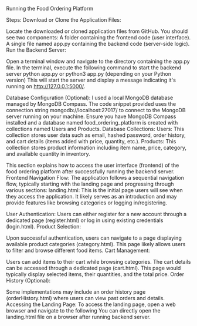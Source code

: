 Running the Food Ordering Platform

Steps:
Download or Clone the Application Files:


Locate the downloaded or cloned application files from GitHub. You should see two components:
A folder containing the frontend code (user interface).
A single file named app.py containing the backend code (server-side logic).
Run the Backend Server:


Open a terminal window and navigate to the directory containing the app.py file.
In the terminal, execute the following command to start the backend server
python app.py   or python3 app.py (depending on your Python version)
This will start the server and display a message indicating it's running on http://127.0.0.1:5000/.


Database Configuration (Optional):
I used a local MongoDB database managed by MongoDB Compass.
The code snippet provided uses the connection string mongodb://localhost:27017/ to connect to the MongoDB server running on your machine.
Ensure you have MongoDB Compass installed and a database named food_ordering_platform is created with collections named Users and Products.
Database Collections:
Users: This collection stores user data such as email, hashed password, order history, and cart details (items added with price, quantity, etc.).
Products: This collection stores product information including item name, price, category, and available quantity in inventory.


This section explains how to access the user interface (frontend) of the food ordering platform after successfully running the backend server.
Frontend Navigation Flow:
The application follows a sequential navigation flow, typically starting with the landing page and progressing through various sections:
landing.html: This is the initial page users will see when they access the application. It likely serves as an introduction and may provide features like browsing categories or logging in/registering.


User Authentication:
Users can either register for a new account through a dedicated page (register.html) or log in using existing credentials (login.html).
Product Selection:


Upon successful authentication, users can navigate to a page displaying available product categories (category.html). This page likely allows users to filter and browse different food items.
Cart Management:


Users can add items to their cart while browsing categories. The cart details can be accessed through a dedicated page (cart.html). This page would typically display selected items, their quantities, and the total price.
Order History (Optional):


Some implementations may include an order history page (orderHistory.html) where users can view past orders and details.
Accessing the Landing Page:
To access the landing page, open a web browser and navigate to the following 
You can directly open the landing.html file on a browser after running backend server.
